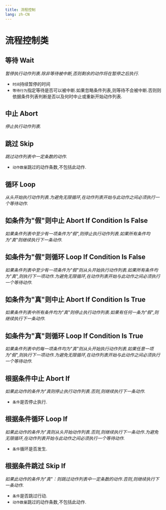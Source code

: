 ```yaml
---
title: 流程控制
lang: zh-CN
---
```


# 流程控制类



## 等待    Wait

_暂停执行动作列表.除非等待被中断,否则剩余的动作将在暂停之后执行._

- `时间`持续暂停的时间
- `等待行为`指定等待是否可以被中断.如果忽略条件列表,则等待不会被中断.否则则依据条件列表判断是否以及何时中止或重新开始动作列表.<br />



## 中止    Abort

_停止执行动作列表._<br />



## 跳过    Skip

_跳过动作列表中一定条数的动作._

- `动作数量`跳过的动作条数,不包括此动作.<br />



## 循环     Loop

_从头开始执行动作列表.为避免无限循环,在动作列表开始与此动作之间必须执行一个等待动作._<br />



## 如条件为"假"则中止    Abort If Condition Is False

_如果条件列表中至少有一项条件为"假",则停止执行动作列表.如果所有条件均为"真"则继续执行下一条动作._<br />



## 如条件为"假"则循环    Loop If Condition Is False

_如果条件列表中至少有一项条件为"假"则从头开始执行动作列表.如果所有条件均为"真",则执行下一项动作.为避免无限循环,在动作列表开始与此动作之间必须执行一个等待动作._<br />



## 如条件为"真"则中止    Abort If Condition Is True

_如果条件列表中所有条件均为"真"则停止执行动作列表.如果有任何一条为"假",则继续执行下一条动作._<br />



## 如条件为"真"则循环    Loop If Condition Is True

_如果条件列表中的每一项条件均为"真"则从头开始执行动作列表.如果任意一项为"假",则执行下一项动作.为避免无限循环,在动作列表开始与此动作之间必须执行一个等待动作._<br />



## 根据条件中止    Abort If

_如果此动作的条件为"真则停止执行动作列表.否则,则继续执行下一条动作._

- `条件`是否停止执行.<br />



## 根据条件循环    Loop If

_如果此动作的条件为"真则从头开始动作列表.否则,则继续执行下一条动作.为避免无限循环,在动作列表开始与此动作之间必须执行一个等待动作._

- `条件`循环是否发生.<br />



## 根据条件跳过    Skip If

_如果此动作的条件为"真"：则跳过动作列表中一定条数的动作.否则,则继续执行下一条动作._

- `条件`是否跳过行动.
- `动作数量`跳过的动作条数,不包括此动作.
